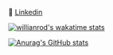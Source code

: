 <!-- ### Hi there 👋 -->

<!--
**vishalpatel0/vishalpatel0** is a ✨ _special_ ✨ repository because its `README.md` (this file) appears on your GitHub profile.

Here are some ideas to get you started:

- 🔭 I’m currently working on ...
- 🌱 I’m currently learning ...
- 👯 I’m looking to collaborate on ...
- 🤔 I’m looking for help with ...
- 💬 Ask me about ...
- 📫 How to reach me: ...
- 😄 Pronouns: ...
- ⚡ Fun fact: ...
-->

🔭 <a href="https://www.linkedin.com/in/vishal-patel-53037673">Linkedin</a>

[![willianrod's wakatime stats](https://github-readme-stats.vercel.app/api/wakatime?username=willianrod)](https://github.com/anuraghazra/github-readme-stats)

[![Anurag's GitHub stats](https://github-readme-stats.vercel.app/api?username=vishalpatel0)](https://github.com/anuraghazra/github-readme-stats)
